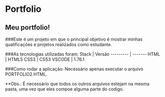 # Portfolio
 ## Meu portfolio! 
  
  ###Este é um projeto em que o principal objetivo é mostrar minhas qualificações e projetos realizados como estudante. 

###As tecnologias utilizadas foram:
Stack |	Versão
--------- | -------
HTML	| HTML5
CSS3 | CSS3
VSCODE | 1.76.1


###Como rodar a aplicação:
Necessário apenas executar o arquivo PORTFOLIO2.HTML. 

**Obs.: É necessário que todos os outros arquivos estejam na mesma pasta, uma vez que eles compoe alguma parte do codigo.

